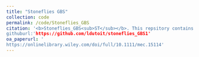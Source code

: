 ```yaml
---
title: "Stoneflies GBS"
collection: code
permalink: /code/Stoneflies_GBS
citation: '<b>Stoneflies_GBS<sub>ST</sub></b>. This repsitory contains all the information related to creating the genomic dataset in <i>McCulloch et al. 2019</i>.
githuburl:'https://github.com/ldutoit/stoneflies_GBS1'
oa_paperurl: '
https://onlinelibrary.wiley.com/doi/full/10.1111/mec.15114'
---
```



